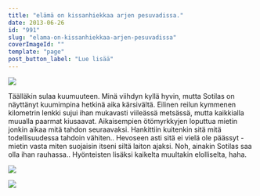 ```yaml
---
title: "elämä on kissanhiekkaa arjen pesuvadissa."
date: 2013-06-26
id: "991"
slug: "elama-on-kissanhiekkaa-arjen-pesuvadissa"
coverImageId: ""
template: "page"
post_button_label: "Lue lisää"
---
```


[![](/images/Pesulla4.JPG)](http://3.bp.blogspot.com/-RC-Pw7btUfs/Ucsaw7t0C7I/AAAAAAAAGFY/RvTLpA909J8/s1600/Pesulla4.JPG)

Täälläkin sulaa kuumuuteen. Minä viihdyn kyllä hyvin, mutta Sotilas on näyttänyt kuumimpina hetkinä aika kärsivältä. Eilinen reilun kymmenen kilometrin lenkki sujui ihan mukavasti viileässä metsässä, mutta kaikkialla muualla paarmat kiusaavat. Aikaisempien ötömyrkkyjen loputtua mietin jonkin aikaa mitä tahdon seuraavaksi. Hankittiin kuitenkin sitä mitä todellisuudessa tahdoin vähiten.. Hevoseen asti sitä ei vielä ole päässyt - mietin vasta miten suojaisin itseni siltä laiton ajaksi. Noh, ainakin Sotilas saa olla ihan rauhassa.. Hyönteisten lisäksi kaikelta muultakin elolliselta, haha.

[![](/images/myrkky1.JPG)](http://2.bp.blogspot.com/-TRpi6TUeBJM/UcsayZ8kuTI/AAAAAAAAGF0/MowciE72v8E/s1600/myrkky1.JPG)

[![](/images/ak.jpg)](http://3.bp.blogspot.com/-UvIGbHpGj1s/UcsayY1-yUI/AAAAAAAAGFs/0wiyNfZzM2E/s1600/ak.jpg)
